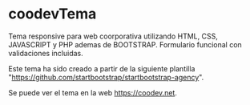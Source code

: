 # coodevTema

Tema responsive para web coorporativa utilizando HTML, CSS, JAVASCRIPT y PHP ademas de BOOTSTRAP.
Formulario funcional con validaciones incluidas.

Este tema ha sido creado a partir de la siguiente plantilla "https://github.com/startbootstrap/startbootstrap-agency".

Se puede ver el tema en la web https://coodev.net.
